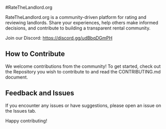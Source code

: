 #RateTheLandlord.org

RateTheLandlord.org is a community-driven platform for rating and reviewing landlords. Share your experiences, help others make informed decisions, and contribute to building a transparent rental community.

Join our Discord: https://discord.gg/udBbqDGmPH

## How to Contribute
We welcome contributions from the community! To get started, check out the Repository you wish to contribute to and read the CONTRIBUTING.md document.

## Feedback and Issues
If you encounter any issues or have suggestions, please open an issue on the Issues tab.

Happy contributing!
